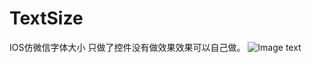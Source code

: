 # TextSize
IOS仿微信字体大小
只做了控件没有做效果效果可以自己做。
![Image text](https://github.com/htyo/iOS_FontSize/blob/master/iOS_FontSize.gif)
